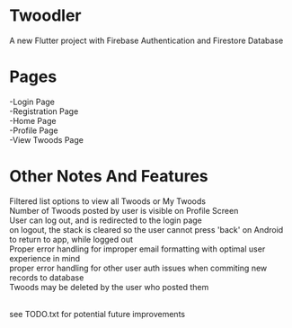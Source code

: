 # Twoodler

A new Flutter project with Firebase Authentication and Firestore Database

# Pages

-Login Page<br>
-Registration Page<br>
-Home Page<br>
-Profile Page<br>
-View Twoods Page<br>

# Other Notes And Features

Filtered list options to view all Twoods or My Twoods<br>
Number of Twoods posted by user is visible on Profile Screen<br>
User can log out, and is redirected to the login page<br>
on logout, the stack is cleared so the user cannot press 'back' on Android to return to app, while logged out<br>
Proper error handling for improper email formatting with optimal user experience in mind<br>
proper error handling for other user auth issues when commiting new records to database<br>
Twoods may be deleted by the user who posted them<br><br>

see TODO.txt for potential future improvements
